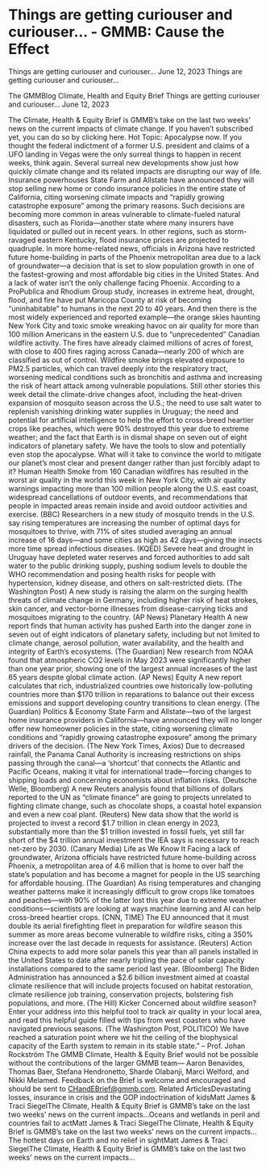 # Things are getting curiouser and curiouser... - GMMB: Cause the Effect


Things are getting curiouser and curiouser…
June 12, 2023
Things are getting curiouser and curiouser…
 
The GMMBlog
Climate, Health and Equity Brief Things are getting curiouser and curiouser…
June 12, 2023
 
The Climate, Health & Equity Brief is GMMB’s take on the last two weeks’ news on the current impacts of climate change. If you haven’t subscribed yet, you can do so by clicking here.
Hot Topic: Apocalypse now. If you thought the federal indictment of a former U.S. president and claims of a UFO landing in Vegas were the only surreal things to happen in recent weeks, think again. Several surreal new developments show just how quickly climate change and its related impacts are disrupting our way of life.
Insurance powerhouses State Farm and Allstate have announced they will stop selling new home or condo insurance policies in the entire state of California, citing worsening climate impacts and “rapidly growing catastrophe exposure” among the primary reasons. Such decisions are becoming more common in areas vulnerable to climate-fueled natural disasters, such as Florida—another state where many insurers have liquidated or pulled out in recent years. In other regions, such as storm-ravaged eastern Kentucky, flood insurance prices are projected to quadruple.
In more home-related news, officials in Arizona have restricted future home-building in parts of the Phoenix metropolitan area due to a lack of groundwater—a decision that is set to slow population growth in one of the fastest-growing and most affordable big cities in the United States. And a lack of water isn’t the only challenge facing Phoenix. According to a ProPublica and Rhodium Group study, increases in extreme heat, drought, flood, and fire have put Maricopa County at risk of becoming “uninhabitable” to humans in the next 20 to 40 years.
And then there is the most widely experienced and reported example—the orange skies haunting New York City and toxic smoke wreaking havoc on air quality for more than 100 million Americans in the eastern U.S. due to “unprecedented” Canadian wildfire activity. The fires have already claimed millions of acres of forest, with close to 400 fires raging across Canada—nearly 200 of which are classified as out of control. Wildfire smoke brings elevated exposure to PM2.5 particles, which can travel deeply into the respiratory tract, worsening medical conditions such as bronchitis and asthma and increasing the risk of heart attack among vulnerable populations.
Still other stories this week detail the climate-drive changes afoot, including the heat-driven expansion of mosquito season across the U.S.; the need to use salt water to replenish vanishing drinking water supplies in Uruguay; the need and potential for artificial intelligence to help the effort to cross-breed heartier crops like peaches, which were 90% destroyed this year due to extreme weather; and the fact that Earth is in dismal shape on seven out of eight indicators of planetary safety.
We have the tools to slow and potentially even stop the apocalypse. What will it take to convince the world to mitigate our planet’s most clear and present danger rather than just forcibly adapt to it?
Human Health
Smoke from 160 Canadian wildfires has resulted in the worst air quality in the world this week in New York City, with air quality warnings impacting more than 100 million people along the U.S. east coast, widespread cancellations of outdoor events, and recommendations that people in impacted areas remain inside and avoid outdoor activities and exercise. (BBC)
Researchers in a new study of mosquito trends in the U.S. say rising temperatures are increasing the number of optimal days for mosquitoes to thrive, with 71% of sites studied averaging an annual increase of 16 days—and some cities as high as 42 days—giving the insects more time spread infectious diseases. (KQED)
Severe heat and drought in Uruguay have depleted water reserves and forced authorities to add salt water to the public drinking supply, pushing sodium levels to double the WHO recommendation and posing health risks for people with hypertension, kidney disease, and others on salt-restricted diets. (The Washington Post)
A new study is raising the alarm on the surging health threats of climate change in Germany, including higher risk of heat strokes, skin cancer, and vector-borne illnesses from disease-carrying ticks and mosquitoes migrating to the country. (AP News)
Planetary Health
A new report finds that human activity has pushed Earth into the danger zone in seven out of eight indicators of planetary safety, including but not limited to climate change, aerosol pollution, water availability, and the health and integrity of Earth’s ecosystems. (The Guardian)
New research from NOAA found that atmospheric CO2 levels in May 2023 were significantly higher than one year prior, showing one of the largest annual increases of the last 65 years despite global climate action. (AP News)
Equity
A new report calculates that rich, industrialized countries owe historically low-polluting countries more than $170 trillion in reparations to balance out their excess emissions and support developing country transitions to clean energy. (The Guardian)
Politics & Economy
State Farm and Allstate—two of the largest home insurance providers in California—have announced they will no longer offer new homeowner policies in the state, citing worsening climate conditions and “rapidly growing catastrophe exposure” among the primary drivers of the decision. (The New York Times, Axios)
Due to decreased rainfall, the Panama Canal Authority is increasing restrictions on ships passing through the canal—a ‘shortcut’ that connects the Atlantic and Pacific Oceans, making it vital for international trade—forcing changes to shipping loads and concerning economists about inflation risks. (Deutsche Welle, Bloomberg)
A new Reuters analysis found that billions of dollars reported to the UN as “climate finance” are going to projects unrelated to fighting climate change, such as chocolate shops, a coastal hotel expansion and even a new coal plant. (Reuters)
New data show that the world is projected to invest a record $1.7 trillion in clean energy in 2023, substantially more than the $1 trillion invested in fossil fuels, yet still far short of the $4 trillion annual investment the IEA says is necessary to reach net-zero by 2030. (Canary Media)
Life as We Know It
Facing a lack of groundwater, Arizona officials have restricted future home-building across Phoenix, a metropolitan area of 4.6 million that is home to over half the state’s population and has become a magnet for people in the US searching for affordable housing. (The Guardian)
As rising temperatures and changing weather patterns make it increasingly difficult to grow crops like tomatoes and peaches—with 90% of the latter lost this year due to extreme weather conditions—scientists are looking at ways machine learning and AI can help cross-breed heartier crops. (CNN, TIME)
The EU announced that it must double its aerial firefighting fleet in preparation for wildfire season this summer as more areas become vulnerable to wildfire risks, citing a 350% increase over the last decade in requests for assistance. (Reuters)
Action
China expects to add more solar panels this year than all panels installed in the United States to date after nearly tripling the pace of solar capacity installations compared to the same period last year. (Bloomberg)
The Biden Administration has announced a $2.6 billion investment aimed at coastal climate resilience that will include projects focused on habitat restoration, climate resilience job training, conservation projects, bolstering fish populations, and more. (The Hill)
Kicker
Concerned about wildfire season? Enter your address into this helpful tool to track air quality in your local area, and read this helpful guide filled with tips from west coasters who have navigated previous seasons. (The Washington Post, POLITICO)
We have reached a saturation point where we hit the ceiling of the biophysical capacity of the Earth system to remain in its stable state.”
– Prof. Johan Rockström 
The GMMB Climate, Health & Equity Brief would not be possible without the contributions of the larger GMMB team— Aaron Benavides, Thomas Baer, Stefana Hendronetto, Sharde Olabanji, Marci Welford, and Nikki Melamed. Feedback on the Brief is welcome and encouraged and should be sent to CHandEBrief@gmmb.com.
Related ArticlesDevastating losses, insurance in crisis and the GOP indoctrination of kidsMatt James & Traci SiegelThe Climate, Health & Equity Brief is GMMB’s take on the last two weeks' news on the current impacts…Oceans and wetlands in peril and countries fail to actMatt James & Traci SiegelThe Climate, Health & Equity Brief is GMMB’s take on the last two weeks' news on the current impacts…The hottest days on Earth and no relief in sightMatt James & Traci SiegelThe Climate, Health & Equity Brief is GMMB’s take on the last two weeks' news on the current impacts…
